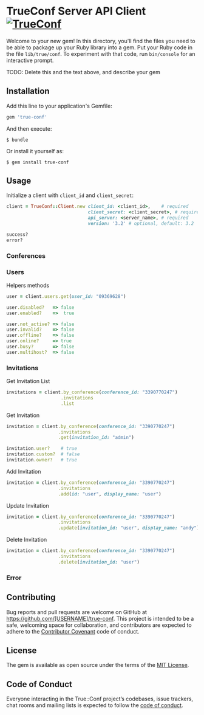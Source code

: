 # TrueConf Server API Client [![TrueConf](https://circleci.com/gh/paderinandrey/true-conf.svg?style=svg)](https://circleci.com/gh/paderinandrey/true-conf)

Welcome to your new gem! In this directory, you'll find the files you need to be able to package up your Ruby library into a gem. Put your Ruby code in the file `lib/true/conf`. To experiment with that code, run `bin/console` for an interactive prompt.

TODO: Delete this and the text above, and describe your gem

## Installation

Add this line to your application's Gemfile:

```ruby
gem 'true-conf'
```

And then execute:

    $ bundle

Or install it yourself as:

    $ gem install true-conf

## Usage
Initialize a client with `client_id` and `client_secret`:

```ruby
client = TrueConf::Client.new client_id: <client_id>,    # required
                              client_secret: <client_secret>, # required
                              api_server: <server_name>, # required
                              version: '3.2' # optional, default: 3.2
```

```ruby
success?
error?
```

### Conferences


### Users

Helpers methods
```ruby
user = client.users.get(user_id: "09369628")

user.disabled?   => false
user.enabled?    =>  true

user.not_active? => false
user.invalid?    => false
user.offline?    => false
user.online?     => true
user.busy?       => false
user.multihost?  => false
```

### Invitations
Get Invitation List
```ruby
invitations = client.by_conference(conference_id: "3390770247")
                    .invitations
                    .list
```

Get Invitation
```ruby
invitation = client.by_conference(conference_id: "3390770247")
                   .invitations
                   .get(invitation_id: "admin")

invitation.user?    # true
invitation.custom?  # false
invitation.owner?   # true
```

Add Invitation
```ruby
invitation = client.by_conference(conference_id: "3390770247")
                   .invitations
                   .add(id: "user", display_name: "user")
```
Update Invitation
```ruby
invitation = client.by_conference(conference_id: "3390770247")
                   .invitations
                   .update(invitation_id: "user", display_name: "andy")
```
Delete Invitation
```ruby
invitation = client.by_conference(conference_id: "3390770247")
                   .invitations
                   .delete(invitation_id: "user")
```

### Error



## Contributing

Bug reports and pull requests are welcome on GitHub at https://github.com/[USERNAME]/true-conf. This project is intended to be a safe, welcoming space for collaboration, and contributors are expected to adhere to the [Contributor Covenant](http://contributor-covenant.org) code of conduct.

## License

The gem is available as open source under the terms of the [MIT License](https://opensource.org/licenses/MIT).

## Code of Conduct

Everyone interacting in the True::Conf project’s codebases, issue trackers, chat rooms and mailing lists is expected to follow the [code of conduct](https://github.com/[USERNAME]/true-conf/blob/master/CODE_OF_CONDUCT.md).
